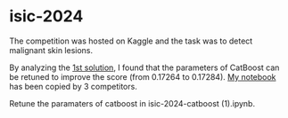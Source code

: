 # isic-2024

The competition was hosted on Kaggle and the task was to detect malignant skin lesions.

By analyzing the [1st solution](https://www.kaggle.com/competitions/isic-2024-challenge/discussion/533196), I found that the parameters of CatBoost can be retuned to improve the score (from 0.17264 to 0.17284). [My notebook](https://www.kaggle.com/code/wanyizhouzzz/first-place-submission-1) has been copied by 3 competitors.

Retune the paramaters of catboost in isic-2024-catboost (1).ipynb.
